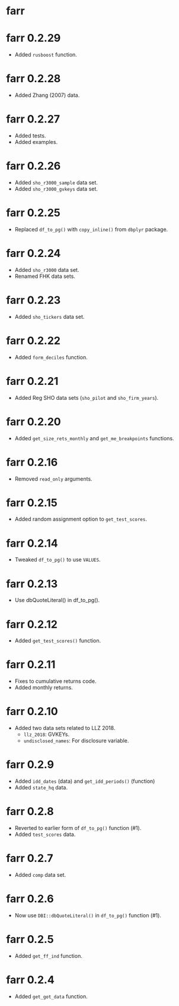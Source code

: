 # farr

# farr 0.2.29

* Added `rusboost` function.

# farr 0.2.28

* Added Zhang (2007) data.

# farr 0.2.27

* Added tests.
* Added examples.

# farr 0.2.26

* Added `sho_r3000_sample` data set.
* Added `sho_r3000_gvkeys` data set.

# farr 0.2.25

* Replaced `df_to_pg()` with `copy_inline()` from `dbplyr` package.

# farr 0.2.24

* Added `sho_r3000` data set.
* Renamed FHK data sets.

# farr 0.2.23

* Added `sho_tickers` data set.

# farr 0.2.22

* Added `form_deciles` function.

# farr 0.2.21

* Added Reg SHO data sets (`sho_pilot` and `sho_firm_years`).

# farr 0.2.20

* Added `get_size_rets_monthly` and `get_me_breakpoints` functions.

# farr 0.2.16

* Removed `read_only` arguments.

# farr 0.2.15

* Added random assignment option to `get_test_scores`.

# farr 0.2.14

* Tweaked `df_to_pg()` to use `VALUES`.

# farr 0.2.13

* Use dbQuoteLiteral() in df_to_pg().

# farr 0.2.12

* Added `get_test_scores()` function.

# farr 0.2.11

* Fixes to cumulative returns code.
* Added monthly returns.

# farr 0.2.10

* Added two data sets related to LLZ 2018.
    * `llz_2018`: GVKEYs.
    * `undisclosed_names`: For disclosure variable.

# farr 0.2.9

* Added `idd_dates` (data) and `get_idd_periods()` (function)
* Added `state_hq` data.

# farr 0.2.8

* Reverted to earlier form of `df_to_pg()` function (#1).
* Added `test_scores` data.

# farr 0.2.7

* Added `comp` data set.

# farr 0.2.6

* Now use `DBI::dbQuoteLiteral()` in `df_to_pg()`  function (#1).

# farr 0.2.5

* Added `get_ff_ind` function.

# farr 0.2.4

* Added `get_got_data` function.
